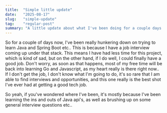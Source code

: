 ```yaml
---
title:  "Simple little update"
date:   "2025-08-17"
slug:   "simple-update"
tag:    "regular-post"
summary: "A little update about what I've been doing for a couple days.."
---
```


So for a couple of days now, I've been really hunkering down on trying to learn Java and Spring Boot etc.. This is because I have a job interview coming up under that stack. This means I have had less time for this project, which is kind of sad, but on the other hand, if I do well, I could finally have a good job. Don't worry, as soon as that happens, most of my free time will be back into learning Go and Javascript, as my heart really is there right now.. If I don't get the job, I don't know what I'm going to do, it's so rare that I am able to find interviews and opportunities, and this one really is the best shot I've ever had at getting a good tech job.

So yeah, if you've wondered where I've been, it's mostly because I've been learning the ins and outs of Java api's, as well as brushing up on some general interview questions etc.. 
